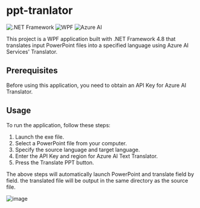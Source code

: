 # ppt-tranlator

![.NET Framework](https://img.shields.io/badge/.NET%20Framework-4.8-blue)
![WPF](https://img.shields.io/badge/WPF-4.8-blue)
![Azure AI](https://img.shields.io/badge/Azure%20AI-Translator-blue)

This project is a WPF application built with .NET Framework 4.8 that translates input PowerPoint files into a specified language using Azure AI Services' Translator. 

## Prerequisites
Before using this application, you need to obtain an API Key for Azure AI Translator.

## Usage
To run the application, follow these steps:

1. Launch the exe file.
2. Select a PowerPoint file from your computer.
3. Specify the source language and target language.
4. Enter the API Key and region for Azure AI Text Translator.
5. Press the Translate PPT button.

The above steps will automatically launch PowerPoint and translate field by field.
the translated file will be output in the same directory as the source file.

![image](https://github.com/user-attachments/assets/12a83f6e-3ebf-4211-804f-e543b6f5c8f4)


